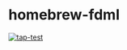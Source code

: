 # homebrew-fdml

[![tap-test](https://github.com/ShivsaranshThakur1-Coder/homebrew-fdml/actions/workflows/tap-test.yml/badge.svg?branch=main)](https://github.com/ShivsaranshThakur1-Coder/homebrew-fdml/actions/workflows/tap-test.yml)
